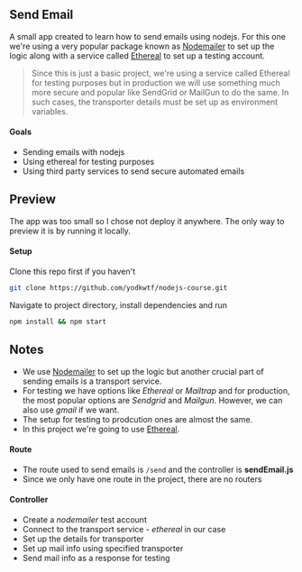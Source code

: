 ## Send Email

A small app created to learn how to send emails using nodejs. For this one we're using a very popular package known as [Nodemailer](https://nodemailer.com/about/) to set up the logic along with a service called [Ethereal](https://ethereal.email/) to set up a testing account.

> Since this is just a basic project, we're using a service called Ethereal for testing purposes but in production we will use something much more secure and popular like SendGrid or MailGun to do the same. In such cases, the transporter details must be set up as environment variables.

#### Goals

- Sending emails with nodejs
- Using ethereal for testing purposes
- Using third party services to send secure automated emails

## Preview

The app was too small so I chose not deploy it anywhere. The only way to preview it is by running it locally.

#### Setup

Clone this repo first if you haven't

```bash
git clone https://github.com/yodkwtf/nodejs-course.git
```

Navigate to project directory, install dependencies and run

```bash
npm install && npm start
```

## Notes

- We use [Nodemailer](https://nodemailer.com/about/) to set up the logic but another crucial part of sending emails is a transport service.
- For testing we have options like _Ethereal_ or _Mailtrap_ and for production, the most popular options are _Sendgrid_ and _Mailgun_. However, we can also use _gmail_ if we want.
- The setup for testing to prodcution ones are almost the same.
- In this project we're going to use [Ethereal](https://ethereal.email/).

#### Route

- The route used to send emails is `/send` and the controller is **sendEmail.js**
- Since we only have one route in the project, there are no routers

#### Controller

- Create a _nodemailer_ test account
- Connect to the transport service - _ethereal_ in our case
- Set up the details for transporter
- Set up mail info using specified transporter
- Send mail info as a response for testing
